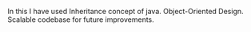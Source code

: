 In this I have used Inheritance concept of java.
Object-Oriented Design.
Scalable codebase for future improvements.
